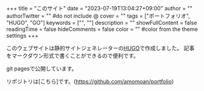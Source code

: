 +++
title = "このサイト"
date = "2023-07-19T13:04:27+09:00"
author = ""
authorTwitter = "" #do not include @
cover = ""
tags = ["ポートフォリオ", "HUGO", "GO"]
keywords = ["", ""]
description = ""
showFullContent = false
readingTime = false
hideComments = false
color = "" #color from the theme settings
+++

このウェブサイトは静的サイトジェネレーターの[HUGO](https://gohugo.io/)で作成しました。
記事をマークダウン形式で書くことができるので便利です。

git pagesで公開しています。

リポジトリは[こちら]です。(https://github.com/amomoan/portfolio)